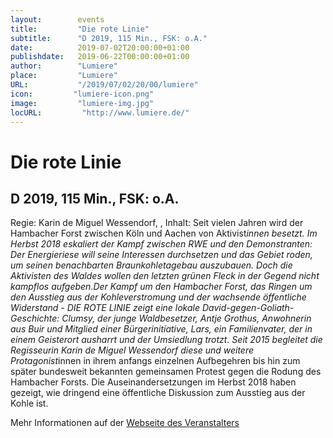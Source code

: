 ```yaml
---
layout:        events
title:         "Die rote Linie"
subtitle:      "D 2019, 115 Min., FSK: o.A."
date:          2019-07-02T20:00:00+01:00
publishdate:   2019-06-22T00:00:00+01:00
author:        "Lumiere"
place:         "Lumiere"
URL:           "/2019/07/02/20/00/lumiere"
icon:         "lumiere-icon.png"
image:         "lumiere-img.jpg"
locURL:         "http://www.lumiere.de/"
---
```


Die rote Linie
===========

D 2019, 115 Min., FSK: o.A.
-----------

Regie: Karin de Miguel Wessendorf, , Inhalt: Seit vielen Jahren wird der Hambacher Forst zwischen Köln und Aachen von Aktivist*innen besetzt. Im Herbst 2018 eskaliert  der Kampf zwischen RWE und den Demonstranten: Der Energieriese will seine Interessen durchsetzen und das Gebiet roden, um seinen benachbarten Braunkohletagebau auszubauen. Doch die Aktivisten des Waldes wollen den letzten grünen Fleck in der Gegend nicht kampflos aufgeben.Der Kampf um den Hambacher Forst, das Ringen um den Ausstieg aus der Kohleverstromung und der wachsende öffentliche Widerstand - DIE ROTE LINIE zeigt eine lokale David-gegen-Goliath-Geschichte: Clumsy, der junge Waldbesetzer, Antje Grothus, Anwohnerin aus Buir und Mitglied einer Bürgerinitiative, Lars, ein Familienvater, der in einem Geisterort ausharrt und der Umsiedlung trotzt. Seit 2015 begleitet die Regisseurin Karin de Miguel Wessendorf diese und weitere Protagonist*innen in ihrem anfangs einzelnen Aufbegehren bis hin zum später bundesweit bekannten gemeinsamen Protest gegen die Rodung des Hambacher Forsts. Die Auseinandersetzungen im Herbst 2018 haben gezeigt, wie dringend eine öffentliche Diskussion zum Ausstieg aus der Kohle ist. 

Mehr Informationen auf der [Webseite des Veranstalters](http://www.lumiere.de/19/07/rotelinie.htm)
